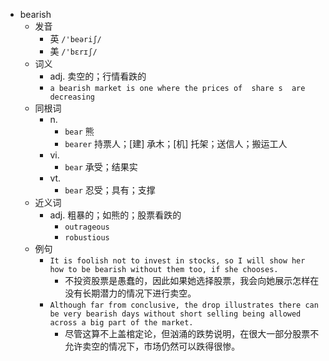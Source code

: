 - bearish
  - 发音
    - 英 `/'beəriʃ/`
    - 美 `/'bɛrɪʃ/`
  - 词义
    - adj. 卖空的；行情看跌的
    - `a bearish market is one where the prices of  share s  are decreasing`
  - 同根词
    - n.
      - `bear` 熊
      - `bearer` 持票人；[建] 承木；[机] 托架；送信人；搬运工人
    - vi.
      - `bear` 承受；结果实
    - vt.
      - `bear` 忍受；具有；支撑
  - 近义词
    - adj. 粗暴的；如熊的；股票看跌的
      - `outrageous`
      - `robustious`
  - 例句
    - `It is foolish not to invest in stocks, so I will show her how to be bearish without them too, if she chooses.`
      - 不投资股票是愚蠢的，因此如果她选择股票，我会向她展示怎样在没有长期潜力的情况下进行卖空。
    - `Although far from conclusive, the drop illustrates there can be very bearish days without short selling being allowed across a big part of the market.`
      - 尽管这算不上盖棺定论，但汹涌的跌势说明，在很大一部分股票不允许卖空的情况下，市场仍然可以跌得很惨。

